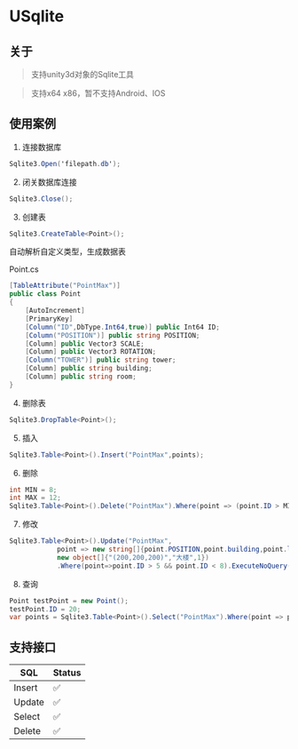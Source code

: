 # USqlite

## 关于

>  支持unity3d对象的Sqlite工具

> 支持x64 x86，暂不支持Android、IOS

## 使用案例

1. 连接数据库

```C#
Sqlite3.Open('filepath.db');
```

2. 闭关数据库连接

```C#
Sqlite3.Close();
```

3. 创建表

```C#
Sqlite3.CreateTable<Point>();
```

自动解析自定义类型，生成数据表

Point.cs

```C#
[TableAttribute("PointMax")]
public class Point
{
    [AutoIncrement]
    [PrimaryKey]
    [Column("ID",DbType.Int64,true)] public Int64 ID;
    [Column("POSITION")] public string POSITION;
    [Column] public Vector3 SCALE;
    [Column] public Vector3 ROTATION;
    [Column("TOWER")] public string tower;
    [Column] public string building;
    [Column] public string room;
}
```

4. 删除表

```C#
Sqlite3.DropTable<Point>();
```

5. 插入

```C#
Sqlite3.Table<Point>().Insert("PointMax",points);
```

6. 删除

```C#
int MIN = 8;
int MAX = 12;
Sqlite3.Table<Point>().Delete("PointMax").Where(point => (point.ID > MIN && point.ID < MAX)).ExecuteNoQuery();
```

7. 修改

```C#
Sqlite3.Table<Point>().Update("PointMax",
            point => new string[]{point.POSITION,point.building,point.level},
            new object[]{"(200,200,200)","大楼",1})
            .Where(point=>point.ID > 5 && point.ID < 8).ExecuteNoQuery();
```

8. 查询

```C#
Point testPoint = new Point();
testPoint.ID = 20;
var points = Sqlite3.Table<Point>().Select("PointMax").Where(point => point.ID < testPoint.ID).Execute2List();
```

## 支持接口

SQL | Status
----|----
Insert | :white_check_mark:
Update | :white_check_mark:
Select | :white_check_mark:
Delete | :white_check_mark: